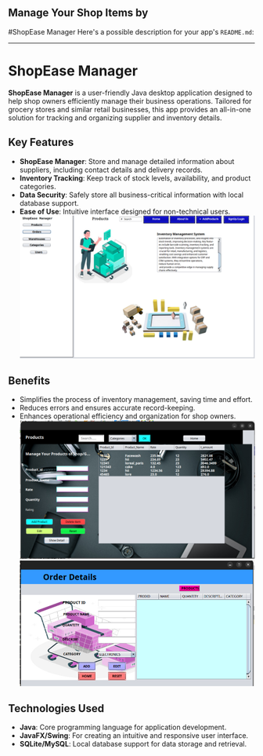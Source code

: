 ## Manage Your Shop Items by
#ShopEase Manager
Here's a possible description for your app's `README.md`:

---

#  ShopEase Manager

**ShopEase Manager** is a user-friendly Java desktop application designed to help shop owners efficiently manage their business operations. Tailored for grocery stores and similar retail businesses, this app provides an all-in-one solution for tracking and organizing supplier and inventory details.  

## Key Features  
- **ShopEase Manager**: Store and manage detailed information about suppliers, including contact details and delivery records.  
- **Inventory Tracking**: Keep track of stock levels, availability, and product categories.  
- **Data Security**: Safely store all business-critical information with local database support.  
- **Ease of Use**: Intuitive interface designed for non-technical users.  
![Home](/home1.png)   

## Benefits  
- Simplifies the process of inventory management, saving time and effort.  
- Reduces errors and ensures accurate record-keeping.  
- Enhances operational efficiency and organization for shop owners.  
![product Manager](/produc.png)
![product Manager](/order.png)

## Technologies Used  
- **Java**: Core programming language for application development.  
- **JavaFX/Swing**: For creating an intuitive and responsive user interface.  
- **SQLite/MySQL**: Local database support for data storage and retrieval.  

